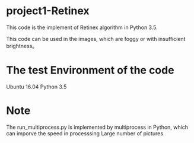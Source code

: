 # project1-Retinex
This code is the implement of Retinex algorithm in Python 3.5.

This code can be used in the images, which are foggy or with insufficient brightness。

# The test Environment of the code
Ubuntu 16.04
Python 3.5

# Note
The run_multiprocess.py is implemented by multiprocess in Python, which can imporve the speed in processsing Large number of pictures

